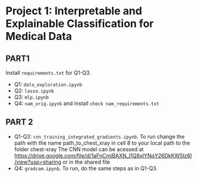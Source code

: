 # Project 1: Interpretable and Explainable Classification for Medical Data
## PART1
Install `requirements.txt` for Q1-Q3.
- Q1: `data_exploration.ipynb`
- Q2: `lasso.ipynb`
- Q3: `mlp.ipynb`
- Q4: `nam_orig.ipynb` and install `check nam_requirements.txt`

## PART 2 
- Q1-Q3: `cnn_training_integrated_gradients.ipynb`. To run change the path with the name path_to_chest_xray in cell 8 to your local path to the folder chest-xray
The CNN model can be acessed at https://drive.google.com/file/d/1aFnCmjBAXN_I1Q8xIYNqY26DkKW5Iz6I/view?usp=sharing or in the shared file 
- Q4: `gradcam.ipynb`. To run, do the same steps as in Q1-Q3. 
